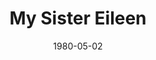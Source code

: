 ---
title: My Sister Eileen
date: 1980-05-02
closing_date: 1980-05-07
layout: productions
playbill:
Theatre: Theatre Jacksonville
Venue: Little Theatre
cast:
- Mr. Appopolous: Mel Wilhite
- Ruth Sherwood: Nancy Kaye
- Eileen Sherwood: Nancy Mull
- Jensen: John Gombeda
- Woman with Dog: Sabina Meyer
- Dog: Sebastian
- Street Arab: Jonathan Meyer
- Drunk:
  - David Horne
  - Philip St. Laurent
- Lonigan: Doug Thomas
- The Wreck: Dick Kerekes
- Vendor: Tommy Thomson
- Mr. Fletcher: Hal Henderson
- Helen Wade: Dee Boyett
- Frank Lippen cott: Bill Merwin
- Chick Clark: Thom Scoggins
- Cossack: John Gombeda
- Violet Shelton: Joanne Schneider
- Mrs. Wade: Martha Worsley
- Robert Baker: Frank Alters
- Future Admiral:
  - Bill Blake
  - David Horne
  - Marlon Hecht
  - Philip St. Laurent
  - Tom Heffernan
  - Tommy Thomson
- Walter Sherwood: Dick Robertson
- A prospective Tenant: Nancy Lowder
- The Consul: Norman Howard
- The Sandhog: George Spelvin
crew:
- Director: Robert Knowles
- Scene Design: Hal Henderson
- Stage Manager: Laurie Kaden
- Light Technician: Pam Jackson
- Sound Technician: Barbara Stillson
- Properties:
  - Pam Jackson
  - Amelia Senhausen
  - Valerie Howard
- Set Construction:
  - Sarah Barto
  - Marty Friedman
  - Frank Friedsam
  - Tom Heffernan
  - Bebe Schroder
  - Tommy Thomson
  - Jeanne Turney
  - Cathy Watson
  - Gertrude Berman
- Costumes:
  - Nancy Kaye
  - Gerri Turbow
- Box Office:
  - Barbara Stillson
  - Gert Berman
  - Shirley Cooke
  - Anne Dubow
  - Nancy Frankhouser
  - Sabina Meyer
  - Pat Somers
orchestra:
external_links:
---